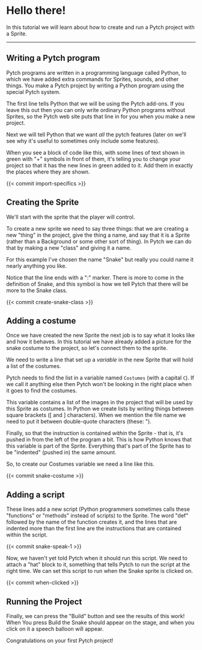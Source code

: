 # Hello there!

In this tutorial we will learn about how to create and run a Pytch project with a Sprite.

---

## Writing a Pytch program

Pytch programs are written in a programming language called Python, to
which we have added extra commands for Sprites, sounds, and other
things. You make a Pytch project by writing a Python program using the
special Pytch system.

The first line tells Python that we will be using the Pytch
add-ons. If you leave this out then you can only write ordinary Python
programs without Sprites, so the Pytch web site puts that line in for
you when you make a new project.


Next we will tell Python that we want _all_ the pytch features (later
on we'll see why it's useful to sometimes only include some features).

When you see a block of code like this, with some lines of text shown
in green with "+" symbols in front of them, it's telling you to change
your project so that it has the new lines in green added to it. Add
them in exactly the places where they are shown.

{{< commit import-specifics >}}

## Creating the Sprite

We'll start with the sprite that the player will control.

To create a new sprite we need to say three things: that we are
creating a new "thing" in the project, give the thing a name, and say
that it is a Sprite (rather than a Background or some other sort of
thing). In Pytch we can do that by making a new "class" and giving it a name.

For this example I've chosen the name "Snake" but really you could name it
nearly anything you like.

Notice that the line ends with a ":" marker. There is more to come in the definition of Snake, and this symbol is how we tell Pytch that there will be more to the Snake class.

{{< commit create-snake-class >}}

## Adding a costume

Once we have created the new Sprite the next job is to say what it
looks like and how it behaves. In this tutorial we have already added
a picture for the snake costume to the project, so let's connect
them to the sprite.

We need to write a line that set up a _variable_ in the new Sprite
that will hold a list of the costumes.

Pytch needs to find the list in a variable named ```Costumes``` (with
a capital ```C```). If we call it anything else then Pytch won't be
looking in the right place when it goes to find the costumes.

This variable contains a list of the images in the project that will
be used by this Sprite as costumes. In Python we create lists by
writing things between square brackets ([ and ] characters). When we
mention the file name we need to put it between double-quote
characters (these: "). 

Finally, so that the instruction is contained _within_ the Sprite - that
is, it's pushed in from the left of the program a bit. This is how
Python knows that this variable is part of the Sprite. Everything
that's part of the Sprite has to be "indented" (pushed in) the same
amount.

So, to create our Costumes variable we need a line like this.

{{< commit snake-costume >}}

## Adding a script

These lines add a new script (Python programmers sometimes calls these
"functions" or "methods" instead of scripts) to the Sprite. The word
"def" followed by the name of the function creates it, and the lines
that are indented more than the first line are the instructions that
are contained within the script.

{{< commit snake-speak-1 >}}

Now, we haven't yet told Pytch when it should run this script. We need
to attach a "hat" block to it, something that tells Pytch to run the
script at the right time. We can set this script to run when the Snake
sprite is clicked on.

{{< commit when-clicked >}}

## Running the Project

Finally, we can press the "Build" button and see the results of this
work! When You press Build the Snake should appear on the stage, and
when you click on it a speech balloon will appear. 

Congratulations on your first Pytch project!


